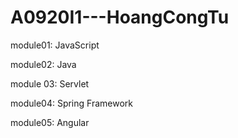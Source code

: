 # A0920I1---HoangCongTu

module01: JavaScript

module02: Java

module 03: Servlet

module04: Spring Framework

module05: Angular
